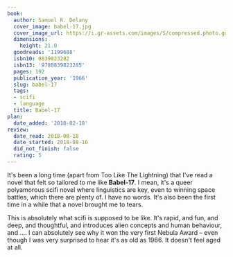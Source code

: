 ```yaml
---
book:
  author: Samuel R. Delany
  cover_image: babel-17.jpg
  cover_image_url: https://i.gr-assets.com/images/S/compressed.photo.goodreads.com/books/1257546421l/1199688._SX98_.jpg
  dimensions:
    height: 21.0
  goodreads: '1199688'
  isbn10: 0839823282
  isbn13: '9780839823285'
  pages: 192
  publication_year: '1966'
  slug: babel-17
  tags:
  - scifi
  - language
  title: Babel-17
plan:
  date_added: '2018-02-18'
review:
  date_read: 2018-08-18
  date_started: 2018-08-16
  did_not_finish: false
  rating: 5
---
```


It's been a long time (apart from Too Like The Lightning) that I've read a novel that felt so tailored to me like **Babel-17**. I mean, it's a queer polyamorous scifi novel where linguistics are key, even to winning space battles, which there are plenty of. I have no words. It's also been the first time in a while that a novel brought me to tears.

This is absolutely what scifi is supposed to be like. It's rapid, and fun, and deep, and thoughtful, and introduces alien concepts and human behaviour, and …. I can absolutely see why it won the very first Nebula Award – even though I was very surprised to hear it's as old as 1966. It doesn't feel aged at all.

